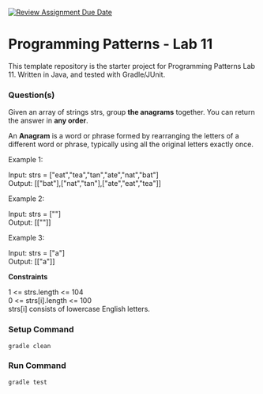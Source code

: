 [![Review Assignment Due Date](https://classroom.github.com/assets/deadline-readme-button-24ddc0f5d75046c5622901739e7c5dd533143b0c8e959d652212380cedb1ea36.svg)](https://classroom.github.com/a/KpLuhJXn)
# Programming Patterns - Lab 11

This template repository is the starter project for Programming Patterns Lab 11. Written in Java, and tested with Gradle/JUnit.

### Question(s)

Given an array of strings strs, group **the anagrams** together. You can return the answer in **any order**.

An **Anagram** is a word or phrase formed by rearranging the letters of a different word or phrase, typically using all the original letters exactly once.

Example 1:

Input: strs = ["eat","tea","tan","ate","nat","bat"]  
Output: [["bat"],["nat","tan"],["ate","eat","tea"]]

Example 2:

Input: strs = [""]  
Output: [[""]]

Example 3:

Input: strs = ["a"]  
Output: [["a"]]

**Constraints**

1 <= strs.length <= 104  
0 <= strs[i].length <= 100  
strs[i] consists of lowercase English letters.

### Setup Command

`gradle clean`

### Run Command

`gradle test`

